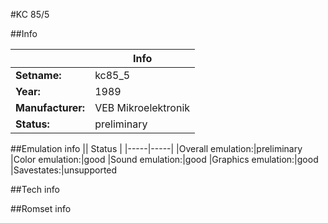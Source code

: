 #KC 85/5

##Info

||Info|
|-----|-----|
|**Setname:**|kc85_5
|**Year:**|1989
|**Manufacturer:**|VEB Mikroelektronik
|**Status:**|preliminary

##Emulation info
|| Status |
|-----|-----|
|Overall emulation:|preliminary
|Color emulation:|good
|Sound emulation:|good
|Graphics emulation:|good
|Savestates:|unsupported

##Tech info

##Romset info

<!--- START OF EDITED COMMENT DO NOT TOUCH TEXT ABOVE-->
